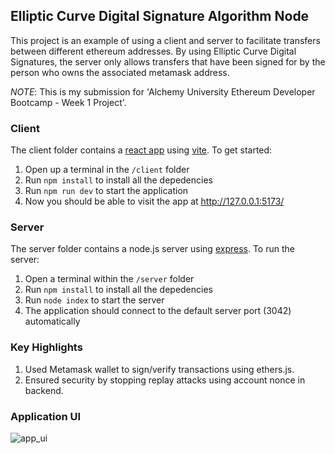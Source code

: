 ## Elliptic Curve Digital Signature Algorithm Node
This project is an example of using a client and server to facilitate transfers between different ethereum addresses. By using Elliptic Curve Digital Signatures, the server only allows transfers that have been signed for by the person who owns the associated metamask address.

_NOTE_: This is my submission for 'Alchemy University Ethereum Developer Bootcamp - Week 1 Project'.

### Client
The client folder contains a [react app](https://reactjs.org/) using [vite](https://vitejs.dev/). To get started:

1. Open up a terminal in the `/client` folder
2. Run `npm install` to install all the depedencies
3. Run `npm run dev` to start the application 
4. Now you should be able to visit the app at http://127.0.0.1:5173/

### Server
The server folder contains a node.js server using [express](https://expressjs.com/). To run the server:

1. Open a terminal within the `/server` folder 
2. Run `npm install` to install all the depedencies 
3. Run `node index` to start the server
4. The application should connect to the default server port (3042) automatically

### Key Highlights
1. Used Metamask wallet to sign/verify transactions using ethers.js.
2. Ensured security by stopping replay attacks using account nonce in backend.

### Application UI
![app_ui](https://user-images.githubusercontent.com/101626397/231204685-53f3654c-7510-4f90-8b69-b954827ea31d.png)
